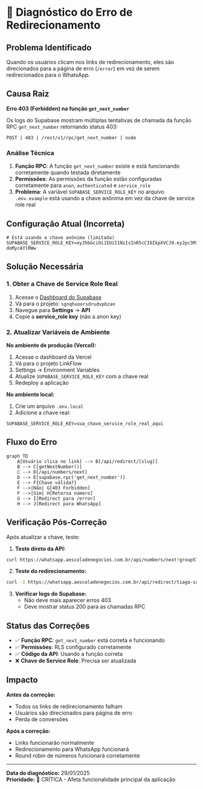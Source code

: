 # 🚨 Diagnóstico do Erro de Redirecionamento

## Problema Identificado

Quando os usuários clicam nos links de redirecionamento, eles são direcionados para a página de erro (`/error`) em vez de serem redirecionados para o WhatsApp.

## Causa Raiz

**Erro 403 (Forbidden) na função `get_next_number`**

Os logs do Supabase mostram múltiplas tentativas de chamada da função RPC `get_next_number` retornando status 403:

```
POST | 403 | /rest/v1/rpc/get_next_number | node
```

### Análise Técnica

1. **Função RPC**: A função `get_next_number` existe e está funcionando corretamente quando testada diretamente
2. **Permissões**: As permissões da função estão configuradas corretamente para `anon`, `authenticated` e `service_role`
3. **Problema**: A variável `SUPABASE_SERVICE_ROLE_KEY` no arquivo `.env.example` está usando a chave anônima em vez da chave de service role real

## Configuração Atual (Incorreta)

```env
# Está usando a chave anônima (limitada)
SUPABASE_SERVICE_ROLE_KEY=eyJhbGciOiJIUzI1NiIsInR5cCI6IkpXVCJ9.eyJpc3MiOiJzdXBhYmFzZSIsInJlZiI6InNnbnFodW9vcnNkcnVkdnBiemFuIiwicm9sZSI6ImFub24iLCJpYXQiOjE3NTI2MTI1MDksImV4cCI6MjA2ODE4ODUwOX0.CHykLYD4LEhUVdTsElKzzig1bL5Obcy-doMycAYlRWw
```

## Solução Necessária

### 1. Obter a Chave de Service Role Real

1. Acesse o [Dashboard do Supabase](https://supabase.com/dashboard)
2. Vá para o projeto: `sgnqhuoorsdrudvpbzan`
3. Navegue para **Settings** → **API**
4. Copie a **service_role key** (não a anon key)

### 2. Atualizar Variáveis de Ambiente

**No ambiente de produção (Vercel):**
1. Acesse o dashboard da Vercel
2. Vá para o projeto LinkFlow
3. Settings → Environment Variables
4. Atualize `SUPABASE_SERVICE_ROLE_KEY` com a chave real
5. Redeploy a aplicação

**No ambiente local:**
1. Crie um arquivo `.env.local`
2. Adicione a chave real:
```env
SUPABASE_SERVICE_ROLE_KEY=sua_chave_service_role_real_aqui
```

## Fluxo do Erro

```mermaid
graph TD
    A[Usuário clica no link] --> B[/api/redirect/[slug]]
    B --> C[getNextNumber()]
    C --> D[/api/numbers/next]
    D --> E[supabase.rpc('get_next_number')]
    E --> F{Chave válida?}
    F -->|Não| G[403 Forbidden]
    F -->|Sim| H[Retorna número]
    G --> I[Redirect para /error]
    H --> J[Redirect para WhatsApp]
```

## Verificação Pós-Correção

Após atualizar a chave, teste:

1. **Teste direto da API:**
```bash
curl https://whatsapp.aescoladenegocios.com.br/api/numbers/next?groupSlug=tiago-santineli
```

2. **Teste do redirecionamento:**
```bash
curl -I https://whatsapp.aescoladenegocios.com.br/api/redirect/tiago-santineli
```

3. **Verificar logs do Supabase:**
   - Não deve mais aparecer erros 403
   - Deve mostrar status 200 para as chamadas RPC

## Status das Correções

- ✅ **Função RPC**: `get_next_number` está correta e funcionando
- ✅ **Permissões**: RLS configurado corretamente
- ✅ **Código da API**: Usando a função correta
- ❌ **Chave de Service Role**: Precisa ser atualizada

## Impacto

**Antes da correção:**
- Todos os links de redirecionamento falham
- Usuários são direcionados para página de erro
- Perda de conversões

**Após a correção:**
- Links funcionarão normalmente
- Redirecionamento para WhatsApp funcionará
- Round robin de números funcionará corretamente

---

**Data do diagnóstico:** 29/01/2025  
**Prioridade:** 🔴 CRÍTICA - Afeta funcionalidade principal da aplicação